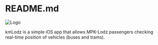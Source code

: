 
# README.md

![Logo](https://raw.githubusercontent.com/kamilkepski/kmLODZ/3f8f283261fe992d637e5be554d83cda51b0cb9a/MPKLodz-Lokalizator/Assets.xcassets/AppIcon.appiconset/kmlodz-logo.jpg)

kmLodz is a simple iOS app that allows MPK-Lodz passengers checking real-time position of vehicles (buses and trams).

